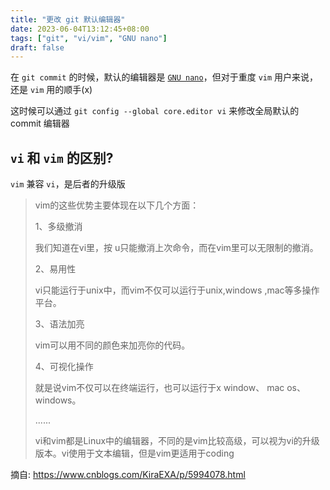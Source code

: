```yaml
---
title: "更改 git 默认编辑器"
date: 2023-06-04T13:12:45+08:00
tags: ["git", "vi/vim", "GNU nano"]
draft: false
---
```


在 `git commit` 的时候，默认的编辑器是 [`GNU nano`](https://www.nano-editor.org/)，但对于重度 `vim` 用户来说，还是 `vim` 用的顺手(x)

这时候可以通过 `git config --global core.editor vi` 来修改全局默认的 commit 编辑器

<!--more-->

## `vi` 和 `vim` 的区别?

`vim` 兼容 `vi`，是后者的升级版

>   vim的这些优势主要体现在以下几个方面：
>
>   1、多级撤消
>
>   我们知道在vi里，按 u只能撤消上次命令，而在vim里可以无限制的撤消。
>
>   2、易用性
>
>   vi只能运行于unix中，而vim不仅可以运行于unix,windows ,mac等多操作平台。
>
>   3、语法加亮
>
>   vim可以用不同的颜色来加亮你的代码。
>
>   4、可视化操作
>
>   就是说vim不仅可以在终端运行，也可以运行于x window、 mac os、 windows。
>
> ......
>
>   vi和vim都是Linux中的编辑器，不同的是vim比较高级，可以视为vi的升级版本。vi使用于文本编辑，但是vim更适用于coding

摘自: https://www.cnblogs.com/KiraEXA/p/5994078.html
